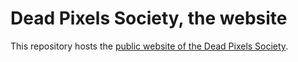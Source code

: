 # Dead Pixels Society, the website

This repository hosts the [public website of the Dead Pixels Society](http://dps.univ-fcomte.fr/index.html).
